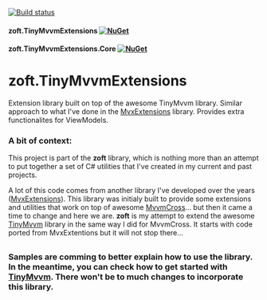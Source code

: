 [![Build status](https://zleaopereira.visualstudio.com/CrossDevelopment/_apis/build/status/zoft.TinyMvvmExtensions)](https://zleaopereira.visualstudio.com/CrossDevelopment/_build/latest?definitionId=4)

#### zoft.TinyMvvmExtensions [![NuGet](https://img.shields.io/nuget/v/zoft.TinyMvvmExtensions.svg)](https://www.nuget.org/packages/zoft.TinyMvvmExtensions/)

#### zoft.TinyMvvmExtensions.Core [![NuGet](https://img.shields.io/nuget/v/zoft.TinyMvvmExtensions.Core.svg)](https://www.nuget.org/packages/zoft.TinyMvvmExtensions.Core/)

# zoft.TinyMvvmExtensions

Extension library built on top of the awesome TinyMvvm library. Similar approach to what I've done in the [MvxExtensions](https://github.com/zleao/MvvmCross-Extensions/tree/master/Libraries/MvxExtensions) library. Provides extra functionalites for ViewModels.

### A bit of context:

This project is part of the **zoft** library, which is nothing more than an attempt to put together a set of C# utilities that I've created in my current and past projects.

A lot of this code comes from another library I've developed over the years ([MvxExtensions](https://github.com/zleao/MvvmCross-Extensions)). This library was initialy built to provide some extensions and utilities that work on top of awesome [MvvmCross](https://github.com/MvvmCross/MvvmCross)... but then it came a time to change and here we are. **zoft** is my attempt to extend the awesome [TinyMvvm](https://github.com/TinyStuff/TinyMvvm) library in the same way I did for MvvmCross. It starts with code ported from MvxExtentions but it will not stop there...

##

### Samples are comming to better explain how to use the library. In the meantime, you can check how to get started with [TinyMvvm](https://github.com/TinyStuff/TinyMvvm). There won't be to much changes to incorporate this library.